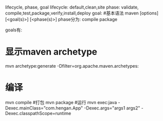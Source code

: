 lifecycle, phase, goal
lifecycle: default,clean,site
phase: validate, compile,test,package,verify,install,deploy
goal:
#基本语法
maven [options] [<goal(s)>] [<phase(s)>]
phase分为:
compile
package

goals有:
# 显示maven archetype
mvn archetype:generate -Dfilter=org.apache.maven.archetypes:
# 编译
mvn compile
#打包
mvn package
#运行
mvn exec:java -Dexec.mainClass="com.hengan.App"  -Dexec.args="args1 args2" -Dexec.classpathScope=runtime

